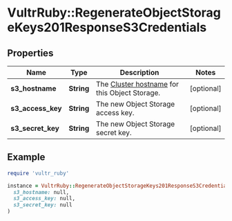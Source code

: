 # VultrRuby::RegenerateObjectStorageKeys201ResponseS3Credentials

## Properties

| Name | Type | Description | Notes |
| ---- | ---- | ----------- | ----- |
| **s3_hostname** | **String** | The [Cluster hostname](#operation/list-object-storage-clusters) for this Object Storage. | [optional] |
| **s3_access_key** | **String** | The new Object Storage access key. | [optional] |
| **s3_secret_key** | **String** | The new Object Storage secret key. | [optional] |

## Example

```ruby
require 'vultr_ruby'

instance = VultrRuby::RegenerateObjectStorageKeys201ResponseS3Credentials.new(
  s3_hostname: null,
  s3_access_key: null,
  s3_secret_key: null
)
```

